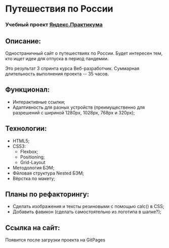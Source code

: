 # Путешествия по России
### Учебный проект [Яндекс.Практикума](https://practicum.yandex.ru/web/)

## Описание:
Одностраничный сайт о путешествиях по России. 
Будет интересен тем, кто ищет идеи для отпуска в период пандемии.

Это результат 3 спринта курса Веб-разработчик.
Суммарная длительность выполнения проекта -- 35 часов.

## Функционал:
- Интерактивные ссылки;
- Адаптивность для разных устройств (преимущественно для разрешений с шириной 1280px, 1028px, 768px и 320px);

## Технологии:
- HTML5;
- CSS3:
  - Flexbox;
  - Positioning;
  - Grid-Layout
- Методология БЭМ;
- Фйловая структура Nested БЭМ;
- Вёрстка по макету;

## Планы по рефакторингу:
- Сделать изображения и тексты резиновыми с помощью calc() в CSS;
- Добавить фавикон (сделать самостоятельно из логотипа в шапке?);

## Ссылка на сайт:
Появится после загрузки проекта на GitPages